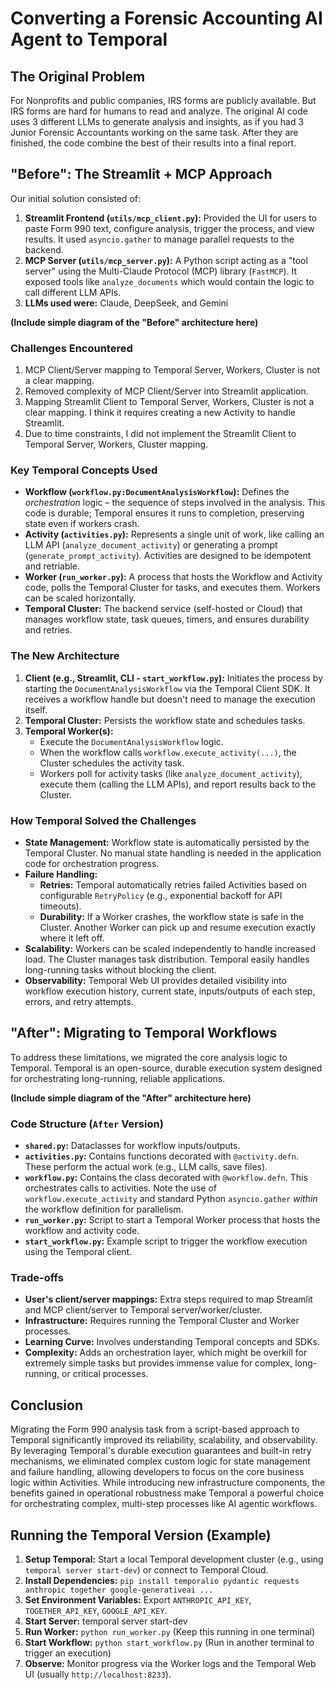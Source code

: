# Converting a Forensic Accounting AI Agent to Temporal

## The Original Problem

For Nonprofits and public companies, IRS forms are publicly available.  But IRS forms are hard for humans to read and analyze.  The original AI code uses 3 different LLMs to generate analysis and insights, as if you had 3 Junior Forensic Accountants working on the same task.  After they are finished, the code combine the best of their results into a final report.

## "Before": The Streamlit + MCP Approach

Our initial solution consisted of:

1.  **Streamlit Frontend (`utils/mcp_client.py`):** Provided the UI for users to paste Form 990 text, configure analysis, trigger the process, and view results. It used `asyncio.gather` to manage parallel requests to the backend.
2.  **MCP Server (`utils/mcp_server.py`):** A Python script acting as a "tool server" using the Multi-Claude Protocol (MCP) library (`FastMCP`). It exposed tools like `analyze_documents` which would contain the logic to call different LLM APIs.
3.  **LLMs used were:** Claude, DeepSeek, and Gemini

**(Include simple diagram of the "Before" architecture here)**

### Challenges Encountered

1. MCP Client/Server mapping to Temporal Server, Workers, Cluster is not a clear mapping.
2. Removed complexity of MCP Client/Server into Streamlit application.
3. Mapping Streamlit Client to Temporal Server, Workers, Cluster is not a clear mapping.  I think it requires creating a new Activity to handle Streamlit.
4. Due to time constraints, I did not implement the Streamlit Client to Temporal Server, Workers, Cluster mapping.


### Key Temporal Concepts Used

* **Workflow (`workflow.py:DocumentAnalysisWorkflow`):** Defines the *orchestration* logic – the sequence of steps involved in the analysis. This code is durable; Temporal ensures it runs to completion, preserving state even if workers crash.
* **Activity (`activities.py`):** Represents a single unit of work, like calling an LLM API (`analyze_document_activity`) or generating a prompt (`generate_prompt_activity`). Activities are designed to be idempotent and retriable.
* **Worker (`run_worker.py`):** A process that hosts the Workflow and Activity code, polls the Temporal Cluster for tasks, and executes them. Workers can be scaled horizontally.
* **Temporal Cluster:** The backend service (self-hosted or Cloud) that manages workflow state, task queues, timers, and ensures durability and retries.

### The New Architecture

1.  **Client (e.g., Streamlit, CLI - `start_workflow.py`):** Initiates the process by starting the `DocumentAnalysisWorkflow` via the Temporal Client SDK. It receives a workflow handle but doesn't need to manage the execution itself.
2.  **Temporal Cluster:** Persists the workflow state and schedules tasks.
3.  **Temporal Worker(s):**
    * Execute the `DocumentAnalysisWorkflow` logic.
    * When the workflow calls `workflow.execute_activity(...)`, the Cluster schedules the activity task.
    * Workers poll for activity tasks (like `analyze_document_activity`), execute them (calling the LLM APIs), and report results back to the Cluster.

### How Temporal Solved the Challenges

* **State Management:** Workflow state is automatically persisted by the Temporal Cluster. No manual state handling is needed in the application code for orchestration progress.
* **Failure Handling:**
    * **Retries:** Temporal automatically retries failed Activities based on configurable `RetryPolicy` (e.g., exponential backoff for API timeouts).
    * **Durability:** If a Worker crashes, the workflow state is safe in the Cluster. Another Worker can pick up and resume execution exactly where it left off.
* **Scalability:** Workers can be scaled independently to handle increased load. The Cluster manages task distribution. Temporal easily handles long-running tasks without blocking the client.
* **Observability:** Temporal Web UI provides detailed visibility into workflow execution history, current state, inputs/outputs of each step, errors, and retry attempts.

## "After": Migrating to Temporal Workflows

To address these limitations, we migrated the core analysis logic to Temporal. Temporal is an open-source, durable execution system designed for orchestrating long-running, reliable applications.

**(Include simple diagram of the "After" architecture here)**

### Code Structure (`After` Version)

* **`shared.py`:** Dataclasses for workflow inputs/outputs.
* **`activities.py`:** Contains functions decorated with `@activity.defn`. These perform the actual work (e.g., LLM calls, save files).
* **`workflow.py`:** Contains the class decorated with `@workflow.defn`. This orchestrates calls to activities. Note the use of `workflow.execute_activity` and standard Python `asyncio.gather` *within* the workflow definition for parallelism.
* **`run_worker.py`:** Script to start a Temporal Worker process that hosts the workflow and activity code.
* **`start_workflow.py`:** Example script to trigger the workflow execution using the Temporal client.

### Trade-offs

* **User's client/server mappings:**  Extra steps required to map Streamlit and MCP client/server to Temporal server/worker/cluster.
* **Infrastructure:** Requires running the Temporal Cluster and Worker processes.
* **Learning Curve:** Involves understanding Temporal concepts and SDKs.
* **Complexity:** Adds an orchestration layer, which might be overkill for extremely simple tasks but provides immense value for complex, long-running, or critical processes.

## Conclusion

Migrating the Form 990 analysis task from a script-based approach to Temporal significantly improved its reliability, scalability, and observability. By leveraging Temporal's durable execution guarantees and built-in retry mechanisms, we eliminated complex custom logic for state management and failure handling, allowing developers to focus on the core business logic within Activities. While introducing new infrastructure components, the benefits gained in operational robustness make Temporal a powerful choice for orchestrating complex, multi-step processes like AI agentic workflows.

## Running the Temporal Version (Example)

1.  **Setup Temporal:** Start a local Temporal development cluster (e.g., using `temporal server start-dev`) or connect to Temporal Cloud.
2.  **Install Dependencies:** `pip install temporalio pydantic requests anthropic together google-generativeai ...`
3.  **Set Environment Variables:** Export `ANTHROPIC_API_KEY`, `TOGETHER_API_KEY`, `GOOGLE_API_KEY`.
4. **Start Server:** temporal server start-dev
5.  **Run Worker:** `python run_worker.py` (Keep this running in one terminal)
6.  **Start Workflow:** `python start_workflow.py` (Run in another terminal to trigger an execution)
7.  **Observe:** Monitor progress via the Worker logs and the Temporal Web UI (usually `http://localhost:8233`).
